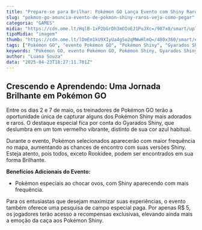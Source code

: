 ```yaml
---
title: "Prepare-se para Brilhar: Pokémon GO Lança Evento com Shiny Raros em Maio"
slug: "pokmon-go-anuncia-evento-de-pokmon-shiny-raros-veja-como-pegar"
categoria: "GAMES"
midia: "https://cdn.ome.lt/HqlB-1xP2bGrDh3mOIoEJ1PuJXc=/987x0/smart/uploads/conteudo/fotos/02_4aDTFhH.jpg"
tipoMidia: "imagem"
thumb: "https://cdn.ome.lt/lDmEm1kU9XIyUa4gSo2qMWwHlmQ=/480x360/smart/extras/conteudos/Captura_de_tela_2025-04-23_141841.png"
tags: ["Pokémon GO", "evento Pokémon GO", "Pokémon Shiny", "Gyarados Shiny", "Crescendo e Aprendendo", "Pokémon Brilhantes"]
keywords: "Pokémon GO, evento Pokémon GO, Pokémon Shiny, Gyarados Shiny, Crescendo e Aprendendo, Pokémon Brilhantes"
author: "Luana Souza"
data: "2025-04-23T18:27:11.701Z"
---
```


## Crescendo e Aprendendo: Uma Jornada Brilhante em Pokémon GO

Entre os dias 2 e 7 de maio, os treinadores de Pokémon GO terão a oportunidade única de capturar alguns dos Pokémon Shiny mais adorados e raros. O destaque especial fica por conta do Gyarados Shiny, que deslumbra em um tom vermelho vibrante, distinto de sua cor azul habitual.

Durante o evento, Pokémon selecionados aparecerão com maior frequência no mapa, aumentando as chances de encontro com suas versões Shiny. Esteja atento, pois todos, exceto Rookidee, podem ser encontrados em sua forma Brilhante.

**Benefícios Adicionais do Evento:**

- Pokémon especiais ao chocar ovos, com Shiny aparecendo com mais frequência.

Para os entusiastas que desejam maximizar suas experiências, o evento também oferece uma pesquisa de campo especial paga. Por apenas R$ 5, os jogadores terão acesso a recompensas exclusivas, elevando ainda mais a emoção da caça aos Pokémon Shiny.
